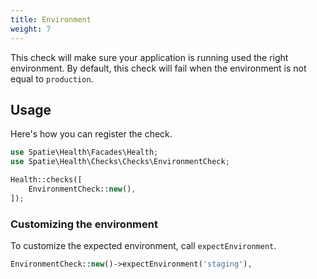 ```yaml
---
title: Environment
weight: 7
---
```


This check will make sure your application is running used the right environment. By default, this check will fail when the environment is not equal to `production`.

## Usage

Here's how you can register the check.

```php
use Spatie\Health\Facades\Health;
use Spatie\Health\Checks\Checks\EnvironmentCheck;

Health::checks([
    EnvironmentCheck::new(),
]);
```


### Customizing the environment

To customize the expected environment, call `expectEnvironment`.

```php
EnvironmentCheck::new()->expectEnvironment('staging'),
```
